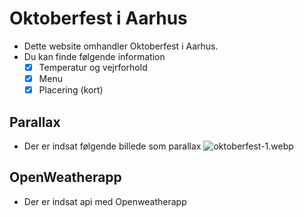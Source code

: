 # Oktoberfest i Aarhus
* Dette website omhandler Oktoberfest i Aarhus. 
* Du kan finde følgende information
    - [x] Temperatur og vejrforhold
    - [x] Menu
    - [x] Placering (kort)
    
## Parallax
* Der er indsat følgende billede som parallax
![oktoberfest-1.webp](oktoberfest-1.webp)

## OpenWeatherapp
* Der er indsat api med Openweatherapp